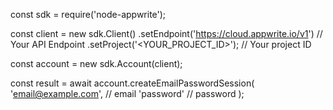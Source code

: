 const sdk = require('node-appwrite');

const client = new sdk.Client()
    .setEndpoint('https://cloud.appwrite.io/v1') // Your API Endpoint
    .setProject('&lt;YOUR_PROJECT_ID&gt;'); // Your project ID

const account = new sdk.Account(client);

const result = await account.createEmailPasswordSession(
    'email@example.com', // email
    'password' // password
);
